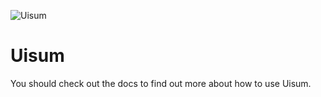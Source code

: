 ![Uisum](https://lgk.io/uisum%20logo.png)

# Uisum

You should check out the docs to find out more about how to use Uisum.